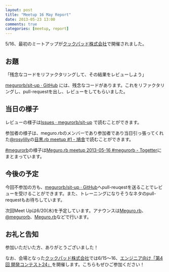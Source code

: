 ```yaml
---
layout: post
title: "Meetup 16 May Report"
date: 2013-05-23 13:00
comments: true
categories: [meetup, report]
---
```


5/16、最初のミートアップが[クックパッド株式会社](http://info.cookpad.com/)で開催されました。

## お題

「残念なコードをリファクタリングして、その結果をレビューしよう」

<span class="lsf-icon" title="github"></span>[megurorb/sit-up · GitHub](https://github.com/megurorb/sit-up) には、残念なコードがあります。これをリファクタリングし、pull-requestを出し、レビューをしてもらいました。

## 当日の様子

レビューの様子は<span class="lsf-icon" title="github"></span>[Issues · megurorb/sit-up](https://github.com/megurorb/sit-up/issues?state=closed) で読むことができます。

参加者の様子は、meguro.rbのメンバーであり参加者であり当日引っ張ってくれた<span class="lsf-icon" title="twitter"></span>[@rosylilly](https://twitter.com/rosylilly)の<span class="lsf-icon" title="hatena"></span>[目黒.rb meetup #1 - 鳩舎](http://rosylilly.hatenablog.com/entry/2013/05/16/234905)で読むことができます。

<span class="lsf-icon" title="twitter"></span>[#megurorb](https://twitter.com/search?q=%23megurorb)の様子は[Meguro.rb meetup 2013-05-16 #megurorb - Togetter](http://togetter.com/li/506492)にまとまっています。

## 今後の予定

今回不参加の方も、[megurorb/sit-up · GitHub](https://github.com/megurorb/sit-up)へpull-reuqestを送ることでレビューを受けることができます。また、トレーニングになりそうなネタのpull-requestもお待ちしています。

次回Meet Upは6/20(木)を予定しています。アナウンスは<span class="lsf-icon" title="github"></span>[Meguro.rb](https://github.com/megurorb)、<span class="lsf-icon" title="twitter"></span>[@megurorb](https://twitter.com/megurorb)、<span class="lsf-icon" title="facebook"></span>[Meguro.rb](https://www.facebook.com/megurorb)などで行います。

## お礼と告知

参加いただいた方、ありがとうございました！

なお、会場となった[クックパッド株式会社](http://info.cookpad.com/)では6/15〜16、[エンジニア向け「第4回 開発コンテスト24」](http://info.cookpad.com/24contest4)を開催します。こちらもぜひご参加ください！


